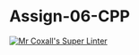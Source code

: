 # Assign-06-CPP
[![Mr Coxall's Super Linter](https://github.com/ICS3U-Programming-CarolynWP/Assign-06-CPP/workflows/Mr%20Coxall's%20Super%20Linter/badge.svg)](https://github.com/ICS3U-Programming-CarolynWP/Assign-06-CPP/actions/)
